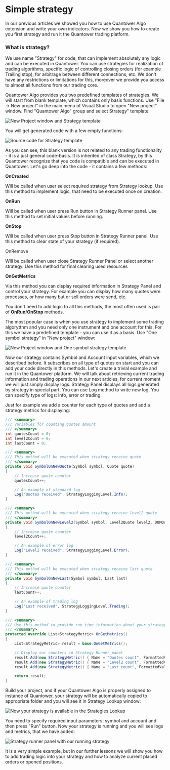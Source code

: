 # Simple strategy

In our previous articles we showed you how to use Quantower Algo extension and write your own indicators. Now we show you how to create you first strategy and run it the Quantower trading platform.

### What is strategy?

We use name "Strategy" for code, that can implement absolutely any logic and can be executed in Quantower. You can use strategies for realization of trading algorithms, specific logic of controlling closing orders \(for example Trailing stop\), for arbitrage between different connections, etc. We don't have any restrictions or limitations for this, moreover we provide you access to almost all functions from our trading core.

Quantower Algo provides you two predefined templates of strategies. We will start from blank template, which contains only basis functions. Use "File -&gt; New project" in the main menu of Visual Studio to open "New project" window. Find "Quantower Algo" group and select Strategy" template:

![New Project window and Strategy template](../.gitbook/assets/general.png)

You will get generated code with a few empty functions:

![Source code for Strategy template](../.gitbook/assets/empty-code.png)

As you can see, this blank version is not related to any trading functionality - it is a just general code-basis. It is inherited of class Strategy, by this Quantower recognize that you code is compatible and can be executed in Quantower. Let's go deep into the code - it contains a few methods:

**OnCreated**

Will be called when user select required strategy from Strategy lookup. Use this method to implement logic, that need to be executed once on creation.

**OnRun**

Will be called when user press Run button in Strategy Runner panel. Use this method to set initial values before running.

**OnStop**

Will be called when user press Stop button in Strategy Runner panel. Use this method to clear state of your strategy \(if required\).

OnRemove

Will be called when user close Strategy Runner Panel or select another strategy. Use this method for final clearing used resources

**OnGetMetrics**

Via this method you can display required information in Strategy Panel and control your strategy. For example you can display how many quotes were processes, or how many but or sell orders were send, etc.  


You don't need to add logic to all this methods, the most often used is pair of **OnRun**/**OnStop** methods.

The most popular case is when you use strategy to implement some trading algorytthm and you need only one instrument and one account for this. For this we have a predefined template - you can use it as a basis. Use "One symbol strategy" in "New project" window:

![New Project window and One symbol strategy template](../.gitbook/assets/onesymbolstrategy.png)

Now our strategy contains Symbol and Account input variables, which we described before. It subscribes on all type of quotes on start and you can add your code directly in this methods. Let's create a trivial example and run it in the Quantower platform. We will talk about retrieving current trading information and trading operations in our next articles, for current moment we will just simply display logs. Strategy Panel displays all logs generated by strategy in special part. You can use Log method to write new log. You can specify type of logs: info, error or trading.

Just for example we add a counter for each type of quotes and add a strategy metrics for displaying:

```csharp
/// <summary>
/// Variables for counting quotes amount
/// </summary>
int quotesCount = 0;
int level2Count = 0;
int lastCount = 0;

/// <summary>
/// This method will be executed when strategy receive quote
/// </summary>        
private void SymbolOnNewQuote(Symbol symbol, Quote quote)
{
    // Increase quote counter
    quotesCount++;

    // An example of standard log
    Log("Quotes received", StrategyLoggingLevel.Info);
}

/// <summary>
/// This method will be executed when strategy receive level2 quote
/// </summary>        
private void SymbolOnNewLevel2(Symbol symbol, Level2Quote level2, DOMQuote dom)
{
    // Increase quote counter
    level2Count++;

    // An example of error log
    Log("Level2 received", StrategyLoggingLevel.Error);
}

/// <summary>
/// This method will be executed when strategy receive last quote
/// </summary>        
private void SymbolOnNewLast(Symbol symbol, Last last)
{
    // Increase quote counter
    lastCount++;

    // An example of trading log
    Log("Last received", StrategyLoggingLevel.Trading);
}

/// <summary>
/// Use this method to provide run time information about your strategy. You will see it in StrategyRunner panel in trading terminal
/// </summary>
protected override List<StrategyMetric> OnGetMetrics()
{
    List<StrategyMetric> result = base.OnGetMetrics();

    // Display our counters in Strategy Runner panel             
    result.Add(new StrategyMetric() { Name = "Quotes count", FormattedValue = quotesCount.ToString() });
    result.Add(new StrategyMetric() { Name = "Level2 count", FormattedValue = level2Count.ToString() });
    result.Add(new StrategyMetric() { Name = "Last count", FormattedValue = lastCount.ToString() });

    return result;
}
```

Build your project, and if your Quantower Algo is properly assigned to instance of Quantower, your strategy will be automatically copied to appropriate folder and you will see it  in Strategy Lookup window:

![Now your strategy is available in the Strategies Lookup](../.gitbook/assets/strategy-in-lookup.png)

You need to specify required input parameters: symbol and account and then press "Run" button. Now your strategy is running and you will see logs and metrics, that we have added:

![Strategy runner panel with our running strategy](../.gitbook/assets/runnoingstrategie.png)

It is a very simple example, but in our further lessons we will show you how to add trading logic into your strategy and how to analyze current placed orders or opened positions.

